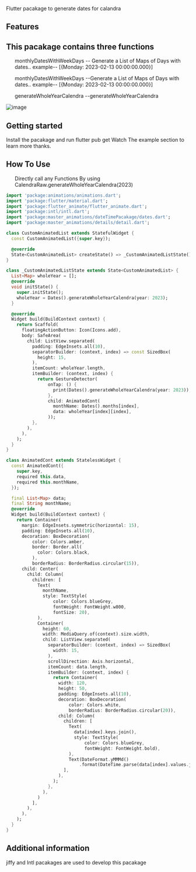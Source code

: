 
Flutter pacakage to generate dates for calandra

## Features

## This pacakage contains three functions
<ul>
monthlyDatesWithWeekDays -- Generate a List of Maps of Days with dates.. example-- [{Monday: 2023-02-13 00:00:00.000}]</ul>
<ul>
monthlyDatesWithWeekDays --Generate a List of Maps of Days with dates.. example-- [{Monday: 2023-02-13 00:00:00.000}]</ul>
<ul>
generateWholeYearCalendra --generateWholeYearCalendra
  </ul>

![image](https://user-images.githubusercontent.com/53884276/220374125-807e8247-a86c-473b-8119-cbb0744f9c83.png)

## Getting started

Install the pacakage and run flutter pub get
Watch The example section to learn more thanks.

## How To Use
<ul>Directly call any Functions By using CalendraRaw.generateWholeYearCalendra(2023)</ul>


```dart
import 'package:animations/animations.dart';
import 'package:flutter/material.dart';
import 'package:flutter_animate/flutter_animate.dart';
import 'package:intl/intl.dart';
import 'package:master_animations/dateTimePacakage/dates.dart';
import 'package:master_animations/details/detail.dart';

class CustomAnimatedList extends StatefulWidget {
  const CustomAnimatedList({super.key});

  @override
  State<CustomAnimatedList> createState() => _CustomAnimatedListState();
}

class _CustomAnimatedListState extends State<CustomAnimatedList> {
  List<Map> wholeYear = [];
  @override
  void initState() {
    super.initState();
    wholeYear = Dates().generateWholeYearCalendra(year: 2023);
  }

  @override
  Widget build(BuildContext context) {
    return Scaffold(
      floatingActionButton: Icon(Icons.add),
      body: SafeArea(
        child: ListView.separated(
          padding: EdgeInsets.all(10),
          separatorBuilder: (context, index) => const SizedBox(
            height: 15,
          ),
          itemCount: wholeYear.length,
          itemBuilder: (context, index) {
            return GestureDetector(
                onTap: () {
                  print(Dates().generateWholeYearCalendra(year: 2023));
                },
                child: AnimatedCont(
                  monthName: Dates().months[index],
                  data: wholeYear[index][index],
                ));
          },
        ),
      ),
    );
  }
}

class AnimatedCont extends StatelessWidget {
  const AnimatedCont({
    super.key,
    required this.data,
    required this.monthName,
  });

  final List<Map> data;
  final String monthName;
  @override
  Widget build(BuildContext context) {
    return Container(
      margin: EdgeInsets.symmetric(horizontal: 15),
      padding: EdgeInsets.all(10),
      decoration: BoxDecoration(
          color: Colors.amber,
          border: Border.all(
            color: Colors.black,
          ),
          borderRadius: BorderRadius.circular(15)),
      child: Center(
        child: Column(
          children: [
            Text(
              monthName,
              style: TextStyle(
                  color: Colors.blueGrey,
                  fontWeight: FontWeight.w800,
                  fontSize: 20),
            ),
            Container(
              height: 60,
              width: MediaQuery.of(context).size.width,
              child: ListView.separated(
                separatorBuilder: (context, index) => SizedBox(
                  width: 15,
                ),
                scrollDirection: Axis.horizontal,
                itemCount: data.length,
                itemBuilder: (context, index) {
                  return Container(
                    width: 120,
                    height: 50,
                    padding: EdgeInsets.all(10),
                    decoration: BoxDecoration(
                        color: Colors.white,
                        borderRadius: BorderRadius.circular(20)),
                    child: Column(
                      children: [
                        Text(
                          data[index].keys.join(),
                          style: TextStyle(
                              color: Colors.blueGrey,
                              fontWeight: FontWeight.bold),
                        ),
                        Text(DateFormat.yMMMd()
                            .format(DateTime.parse(data[index].values.join()))),
                      ],
                    ),
                  );
                },
              ),
            )
          ],
        ),
      ),
    );
  }
}

```

## Additional information
jiffy and Intl pacakages are used to develop this pacakage
